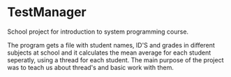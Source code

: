 # TestManager
School project for introduction to system programming course.

The program gets a file with student names, ID'S and grades in different subjects at school and it calculates the mean average
for each student seperatly, using a thread for each student.
The main purpose of the project was to teach us about thread's and basic work with them.
